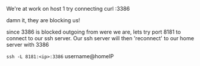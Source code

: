 

We're at work on host 1
try connecting
curl <ip>:3386

damn it, they are blocking us!

since 3386 is blocked outgoing from were we are, lets try port 8181 to connect to our ssh server.
Our ssh server will then 'reconnect' to our home server with 3386

`ssh -L 8181:<ip>:3386`  username@homeIP


